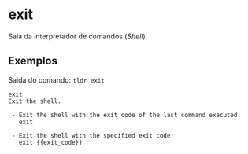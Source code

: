 # exit

Saia da interpretador de comandos (*Shell*).

## Exemplos


Saida do comando: `tldr exit`


```
exit
Exit the shell.

 - Exit the shell with the exit code of the last command executed:
   exit

 - Exit the shell with the specified exit code:
   exit {{exit_code}}
```
